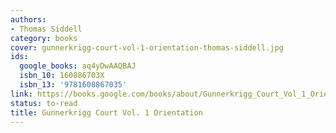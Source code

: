 ```yaml
---
authors:
- Thomas Siddell
category: books
cover: gunnerkrigg-court-vol-1-orientation-thomas-siddell.jpg
ids:
  google_books: aq4yDwAAQBAJ
  isbn_10: 160886703X
  isbn_13: '9781608867035'
link: https://books.google.com/books/about/Gunnerkrigg_Court_Vol_1_Orientation.html?hl=&id=aq4yDwAAQBAJ
status: to-read
title: Gunnerkrigg Court Vol. 1 Orientation
---
```

